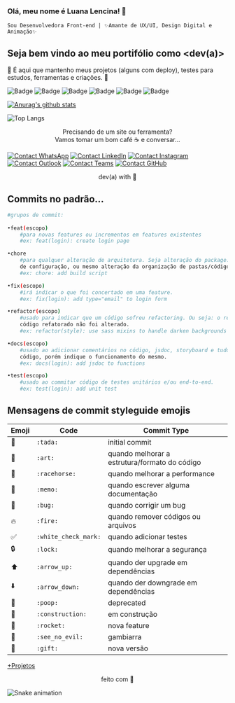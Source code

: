### Olá, meu nome é Luana Lencina! 👋

```Sou Desenvolvedora Front-end | ✨Amante de UX/UI, Design Digital e Animação✨```

## Seja bem vindo ao meu portifólio como <dev(a)>
<p>🚀 É aqui que mantenho meus projetos (alguns com deploy), testes para estudos, ferramentas e criações. 🚀</p>

![Badge](https://img.shields.io/badge/Luana%20Lencina-desenvolvedora-%237159c1?style=for-the-badge&logo=ghost) 
![Badge](https://img.shields.io/badge/frontend-html%20|%20css%20|%20vue.js%20|%20react%20|%20javascript%20|%20bootstrap%20|%20element.io%20|%20materialize-%234affb4?style=for-the-badge&logo=ghost) 
![Badge](https://img.shields.io/badge/backend-javascript%20|%20typescript%20|%20node.js%20|%20php%20|%20heroku%20|%20docker-%232e9fff?style=for-the-badge&logo=ghost) 
![Badge](https://img.shields.io/badge/dados-sql%20|%20sequelize%20|%20mongo.db%20|%20seeders%20|%20migration%20|%20c-%23fdff91?style=for-the-badge&logo=ghost) 
![Badge](https://img.shields.io/badge/design-ux%20|%20ui%20|%20desenho%20|%20arte%20digital%20|%20animação%20|%20pixel%20art%20|%20prototipagem%20|%20wireframes-%23f05f70?style=for-the-badge&logo=ghost) 
![Badge](https://img.shields.io/badge/tools-figma%20|%20adobe.xd%20|%20photoshop%20|%20illustrator%20|%20krita%20|%20paint%20tool%20sai-%23af61f7?style=for-the-badge&logo=ghost)

[![Anurag's github stats](https://github-readme-stats.vercel.app/api?username=LuanaLencinaS&custom_title=Meus%20trabalhos%20no%20Github&show_owner=true&show_icons=true&count_private=true&include_all_commits=true&theme=tokyonight)](https://github.com/anuraghazra/github-readme-stats) 

![Top Langs](https://github-readme-stats.vercel.app/api/top-langs/?username=LuanaLencinaS&layout=compact&theme=tokyonight&custom_title=Tecnologias%20utilizadas%20nos%20projetos)


<p align="center"> Precisando de um site ou ferramenta? <br>
Vamos tomar um bom café ☕ e conversar... </p>

[![Contact WhatsApp](https://img.shields.io/badge/WhatsApp-25D366?style=for-the-badge&logo=whatsapp&logoColor=white)](https://wa.me/5511958936066)
[![Contact LinkedIn](https://img.shields.io/badge/LinkedIn-0077B5?style=for-the-badge&logo=linkedin&logoColor=white)](https://www.linkedin.com/in/luana-lencina-desenvolvedora/)
[![Contact Instagram](https://img.shields.io/badge/Instagram-E4405F?style=for-the-badge&logo=instagram&logoColor=white)](https://www.instagram.com/luhlencina/)
[![Contact Outlook](https://img.shields.io/badge/Microsoft_Outlook-0078D4?style=for-the-badge&logo=microsoft-outlook&logoColor=white)](analulencina@hotmail.com)
[![Contact Teams](https://img.shields.io/badge/Microsoft_Teams-6264A7?style=for-the-badge&logo=microsoft-teams&logoColor=white)]()
[![Contact GitHub](https://img.shields.io/badge/GitHub-100000?style=for-the-badge&logo=github&logoColor=white)](https://github.com/LuanaLencinaS/LuanaLencinaS/)

<p align="center"> dev(a) with 💜 </p>

## Commits no padrão...
``` bash
#grupos de commit:
    
•feat(escopo)
    #para novas features ou incrementos em features existentes
    #ex: feat(login): create login page

•chore
    #para qualquer alteração de arquitetura. Seja alteração do package.json ou algum arquivo 
    de configuração, ou mesmo alteração da organização de pastas/código do projeto
    #ex: chore: add build script

•fix(escopo)
    #irá indicar o que foi concertado em uma feature.
    #ex: fix(login): add type="email" to login form

•refactor(escopo)
    #usado para indicar que um código sofreu refactoring. Ou seja: o resultado final daquele 
    código refatorado não foi alterado.
    #ex: refactor(style): use sass mixins to handle darken backgrounds

•docs(escopo)
    #usado ao adicionar comentários no código, jsdoc, storyboard e tudo que não interfira no 
    código, porém indique o funcionamento do mesmo.
    #ex: docs(login): add jsdoc to functions

•test(escopo)
    #usado ao commitar código de testes unitários e/ou end-to-end.
    #ex: test(login): add unit test
```

## Mensagens de commit styleguide emojis

Emoji | Code | Commit Type
------------ | ------------- | -------------
:tada: | `:tada:` | initial commit
:art: | `:art:` | quando melhorar a estrutura/formato do código
:racehorse: | `:racehorse:` | quando melhorar a performance
:memo: | `:memo:` | quando escrever alguma documentação
:bug: | `:bug:` | quando corrigir um bug
:fire: | `:fire:` | quando remover códigos ou arquivos
:white_check_mark: | `:white_check_mark:` | quando adicionar testes
:lock: | `:lock:` | quando melhorar a segurança
:arrow_up: | `:arrow_up:` | quando der upgrade em dependências
:arrow_down: | `:arrow_down:` | quando der downgrade em dependências
:poop: | `:poop:` | deprecated
:construction: | `:construction:` | em construção
:rocket: | `:rocket:` | nova feature
:see_no_evil: | `:see_no_evil:` | gambiarra
:gift: | `:gift:` | nova versão

[+Projetos](https://github.com/LuanaLencinaS)

<p align="center"> feito com 💜 </p>

![Snake animation](https://github.com/LuanaLencinaS/LuanaLencinaS/blob/output/github-contribution-grid-snake.svg)
